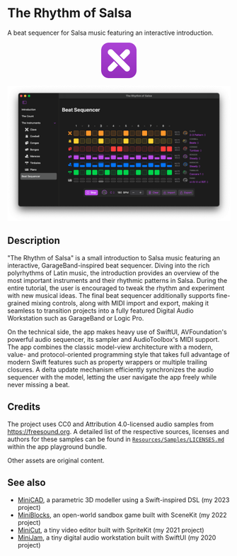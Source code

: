 # The Rhythm of Salsa

A beat sequencer for Salsa music featuring an interactive introduction.

<div align="center">
<p>
<img alt="Logo" src="Icons/AppIconRounded.svg" width="80">
</p>

<p>
<img alt="Screenshot" src="Screenshots/Beat Sequencer.png" width="600">
</p>
</div>

## Description

"The Rhythm of Salsa" is a small introduction to Salsa music featuring an interactive, GarageBand-inspired beat sequencer. Diving into the rich polyrhythms of Latin music, the introduction provides an overview of the most important instruments and their rhythmic patterns in Salsa. During the entire tutorial, the user is encouraged to tweak the rhythm and experiment with new musical ideas. The final beat sequencer additionally supports fine-grained mixing controls, along with MIDI import and export, making it seamless to transition projects into a fully featured Digital Audio Workstation such as GarageBand or Logic Pro.

On the technical side, the app makes heavy use of SwiftUI, AVFoundation's powerful audio sequencer, its sampler and AudioToolbox's MIDI support. The app combines the classic model-view architecture with a modern, value- and protocol-oriented programming style that takes full advantage of modern Swift features such as property wrappers or multiple trailing closures. A delta update mechanism efficiently synchronizes the audio sequencer with the model, letting the user navigate the app freely while never missing a beat.

## Credits

The project uses CC0 and Attribution 4.0-licensed audio samples from https://freesound.org. A detailed list of the respective sources, licenses and authors for these samples can be found in [`Resources/Samples/LICENSES.md`](<The Rhythm of Salsa.swiftpm/Resources/Samples/LICENSES.md>) within the app playground bundle.

Other assets are original content.

## See also

- [MiniCAD](https://github.com/fwcd/mini-cad), a parametric 3D modeller using a Swift-inspired DSL (my 2023 project)
- [MiniBlocks](https://github.com/fwcd/mini-blocks), an open-world sandbox game built with SceneKit (my 2022 project)
- [MiniCut](https://github.com/fwcd/mini-cut), a tiny video editor built with SpriteKit (my 2021 project)
- [MiniJam](https://github.com/fwcd/mini-jam), a tiny digital audio workstation built with SwiftUI (my 2020 project)
